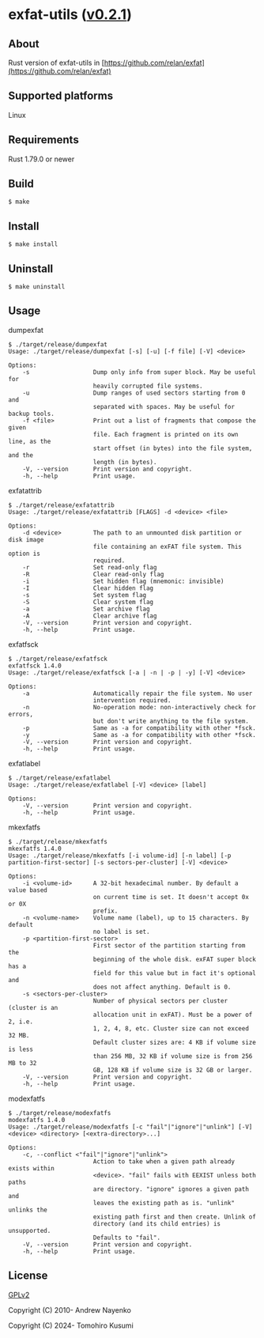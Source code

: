 exfat-utils ([v0.2.1](https://github.com/kusumi/exfat-utils/releases/tag/v0.2.1))
========

## About

Rust version of exfat-utils in [https://github.com/relan/exfat](https://github.com/relan/exfat)

## Supported platforms

Linux

## Requirements

Rust 1.79.0 or newer

## Build

    $ make

## Install

    $ make install

## Uninstall

    $ make uninstall

## Usage

dumpexfat

    $ ./target/release/dumpexfat
    Usage: ./target/release/dumpexfat [-s] [-u] [-f file] [-V] <device>
    
    Options:
        -s                  Dump only info from super block. May be useful for
                            heavily corrupted file systems.
        -u                  Dump ranges of used sectors starting from 0 and
                            separated with spaces. May be useful for backup tools.
        -f <file>           Print out a list of fragments that compose the given
                            file. Each fragment is printed on its own line, as the
                            start offset (in bytes) into the file system, and the
                            length (in bytes).
        -V, --version       Print version and copyright.
        -h, --help          Print usage.

exfatattrib

    $ ./target/release/exfatattrib
    Usage: ./target/release/exfatattrib [FLAGS] -d <device> <file>
    
    Options:
        -d <device>         The path to an unmounted disk partition or disk image
                            file containing an exFAT file system. This option is
                            required.
        -r                  Set read-only flag
        -R                  Clear read-only flag
        -i                  Set hidden flag (mnemonic: invisible)
        -I                  Clear hidden flag
        -s                  Set system flag
        -S                  Clear system flag
        -a                  Set archive flag
        -A                  Clear archive flag
        -V, --version       Print version and copyright.
        -h, --help          Print usage.

exfatfsck

    $ ./target/release/exfatfsck
    exfatfsck 1.4.0
    Usage: ./target/release/exfatfsck [-a | -n | -p | -y] [-V] <device>
    
    Options:
        -a                  Automatically repair the file system. No user
                            intervention required.
        -n                  No-operation mode: non-interactively check for errors,
                            but don't write anything to the file system.
        -p                  Same as -a for compatibility with other *fsck.
        -y                  Same as -a for compatibility with other *fsck.
        -V, --version       Print version and copyright.
        -h, --help          Print usage.

exfatlabel

    $ ./target/release/exfatlabel
    Usage: ./target/release/exfatlabel [-V] <device> [label]
    
    Options:
        -V, --version       Print version and copyright.
        -h, --help          Print usage.

mkexfatfs

    $ ./target/release/mkexfatfs
    mkexfatfs 1.4.0
    Usage: ./target/release/mkexfatfs [-i volume-id] [-n label] [-p partition-first-sector] [-s sectors-per-cluster] [-V] <device>
    
    Options:
        -i <volume-id>      A 32-bit hexadecimal number. By default a value based
                            on current time is set. It doesn't accept 0x or 0X
                            prefix.
        -n <volume-name>    Volume name (label), up to 15 characters. By default
                            no label is set.
        -p <partition-first-sector>
                            First sector of the partition starting from the
                            beginning of the whole disk. exFAT super block has a
                            field for this value but in fact it's optional and
                            does not affect anything. Default is 0.
        -s <sectors-per-cluster>
                            Number of physical sectors per cluster (cluster is an
                            allocation unit in exFAT). Must be a power of 2, i.e.
                            1, 2, 4, 8, etc. Cluster size can not exceed 32 MB.
                            Default cluster sizes are: 4 KB if volume size is less
                            than 256 MB, 32 KB if volume size is from 256 MB to 32
                            GB, 128 KB if volume size is 32 GB or larger.
        -V, --version       Print version and copyright.
        -h, --help          Print usage.

modexfatfs

    $ ./target/release/modexfatfs
    modexfatfs 1.4.0
    Usage: ./target/release/modexfatfs [-c "fail"|"ignore"|"unlink"] [-V] <device> <directory> [<extra-directory>...]
    
    Options:
        -c, --conflict <"fail"|"ignore"|"unlink">
                            Action to take when a given path already exists within
                            <device>. "fail" fails with EEXIST unless both paths
                            are directory. "ignore" ignores a given path and
                            leaves the existing path as is. "unlink" unlinks the
                            existing path first and then create. Unlink of
                            directory (and its child entries) is unsupported.
                            Defaults to "fail".
        -V, --version       Print version and copyright.
        -h, --help          Print usage.

## License

[GPLv2](COPYING)

Copyright (C) 2010-  Andrew Nayenko

Copyright (C) 2024-  Tomohiro Kusumi
